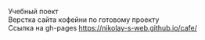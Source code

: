 Учебный поект<br>
Верстка сайта кофейни по готовому проекту<br>
Ссылка на gh-pages https://nikolay-s-web.github.io/cafe/
